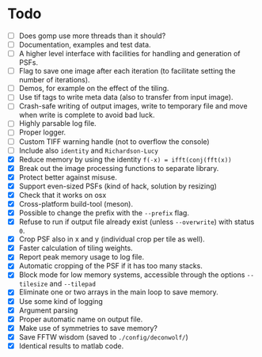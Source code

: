 # Todo
 - [ ] Does gomp use more threads than it should?
 - [ ] Documentation, examples and test data.
 - [ ] A higher level interface with facilities for handling and generation of PSFs.
 - [ ] Flag to save one image after each iteration (to facilitate setting the number of iterations).
 - [ ] Demos, for example on the effect of the tiling.
 - [ ] Use tif tags to write meta data (also to transfer from input image).
 - [ ] Crash-safe writing of output images, write to temporary file and move when write is complete to avoid bad luck.
 - [ ] Highly parsable log file.
 - [ ] Proper logger.
 - [ ] Custom TIFF warning handle (not to overflow the console)
 - [ ] Include also `identity` and `Richardson-Lucy`
 - [x] Reduce memory by using the identity `f(-x) = ifft(conj(fft(x))`
 - [x] Break out the image processing functions to separate library.
 - [x] Protect better against misuse.
 - [x] Support even-sized PSFs (kind of hack, solution by resizing)
 - [x] Check that it works on osx
 - [x] Cross-platform build-tool (meson).
 - [x] Possible to change the prefix with the `--prefix` flag.
 - [x] Refuse to run if output file already exist (unless `--overwrite`) with status `0`.
 - [x] Crop PSF also in x and y (individual crop per tile as well).
 - [x] Faster calculation of tiling weights.
 - [x] Report peak memory usage to log file.
 - [x] Automatic cropping of the PSF if it has too many stacks.
 - [x] Block mode for low memory systems, accessible through the options `--tilesize` and `--tilepad`
 - [x] Eliminate one or two arrays in the main loop to save memory.
 - [x] Use some kind of logging
 - [x] Argument parsing 
 - [x] Proper automatic name on output file.
 - [x] Make use of symmetries to save memory?
 - [x] Save FFTW wisdom (saved to `./config/deconwolf/`)
 - [x] Identical results to matlab code.
